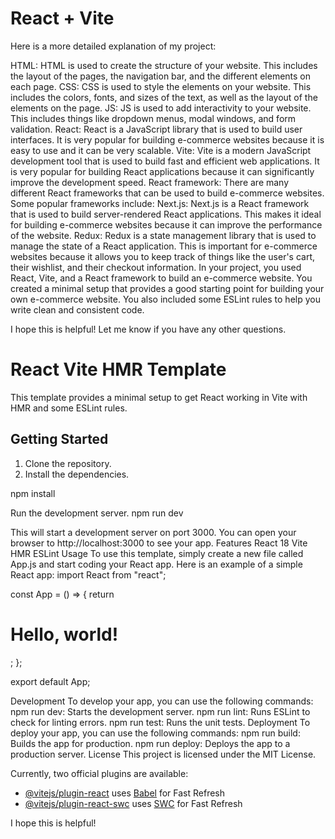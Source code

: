 # React + Vite


Here is a more detailed explanation of my project:

HTML: HTML is used to create the structure of your website. This includes the layout of the pages, the navigation bar, and the different elements on each page.
CSS: CSS is used to style the elements on your website. This includes the colors, fonts, and sizes of the text, as well as the layout of the elements on the page.
JS: JS is used to add interactivity to your website. This includes things like dropdown menus, modal windows, and form validation.
React: React is a JavaScript library that is used to build user interfaces. It is very popular for building e-commerce websites because it is easy to use and it can be very scalable.
Vite: Vite is a modern JavaScript development tool that is used to build fast and efficient web applications. It is very popular for building React applications because it can significantly improve the development speed.
React framework: There are many different React frameworks that can be used to build e-commerce websites. Some popular frameworks include:
Next.js: Next.js is a React framework that is used to build server-rendered React applications. This makes it ideal for building e-commerce websites because it can improve the performance of the website.
Redux: Redux is a state management library that is used to manage the state of a React application. This is important for e-commerce websites because it allows you to keep track of things like the user's cart, their wishlist, and their checkout information.
In your project, you used React, Vite, and a React framework to build an e-commerce website. You created a minimal setup that provides a good starting point for building your own e-commerce website. You also included some ESLint rules to help you write clean and consistent code.

I hope this is helpful! Let me know if you have any other questions.
# React Vite HMR Template

This template provides a minimal setup to get React working in Vite with HMR and some ESLint rules.

## Getting Started

1. Clone the repository.
2. Install the dependencies.

npm install

Run the development server.
npm run dev

This will start a development server on port 3000. You can open your browser to http://localhost:3000 to see your app.
Features
React 18
Vite
HMR
ESLint
Usage
To use this template, simply create a new file called App.js and start coding your React app.
Here is an example of a simple React app:
import React from "react";

const App = () => {
  return <h1>Hello, world!</h1>;
};

export default App;

Development
To develop your app, you can use the following commands:
npm run dev: Starts the development server.
npm run lint: Runs ESLint to check for linting errors.
npm run test: Runs the unit tests.
Deployment
To deploy your app, you can use the following commands:
npm run build: Builds the app for production.
npm run deploy: Deploys the app to a production server.
License
This project is licensed under the MIT License.

Currently, two official plugins are available:

- [@vitejs/plugin-react](https://github.com/vitejs/vite-plugin-react/blob/main/packages/plugin-react/README.md) uses [Babel](https://babeljs.io/) for Fast Refresh
- [@vitejs/plugin-react-swc](https://github.com/vitejs/vite-plugin-react-swc) uses [SWC](https://swc.rs/) for Fast Refresh

I hope this is helpful!